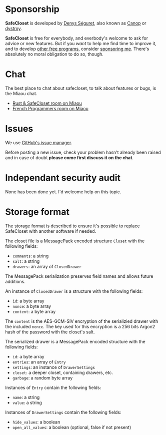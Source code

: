 
# Sponsorship

**SafeCloset** is developed by [Denys Séguret](https://twitter.com/DenysSeguret), also known as [Canop](https://github.com/Canop) or [dystroy](https://dystroy.org).

**SafeCloset** is free for everybody, and everbody's welcome to ask for advice or new features. But if you *want* to help me find time to improve it, and to develop [other free programs](https://dystroy.org), consider [sponsoring me](https://github.com/sponsors/Canop). There's absolutely no moral obligation to do so, though.

# Chat

The best place to chat about safecloset, to talk about features or bugs, is the Miaou chat.

* [Rust & SafeCloset room on Miaou](https://miaou.dystroy.org/3490?rust)
* [French Programmers room on Miaou](https://miaou.dystroy.org/3)

# Issues

We use [GitHub's issue manager](https://github.com/Canop/safecloset/issues).

Before posting a new issue, check your problem hasn't already been raised and in case of doubt **please come first discuss it on the chat**.

# Independant security audit

None has been done yet.
I'd welcome help on this topic.

# Storage format

The storage format is described to ensure it's possible to replace SafeCloset with another software if needed.

The closet file is a [MessagePack](https://msgpack.org/index.html) encoded structure `Closet` with the following fields:

* `comments`: a string
* `salt`: a string
* `drawers`: an array of `ClosedDrawer`

The MessagePack serialization preserves field names and allows future additions.

An instance of `ClosedDrawer` is a structure with the following fields:

* `id`: a byte array
* `nonce`: a byte array
* `content`: a byte array

The `content` is the AES-GCM-SIV encryption of the serializied drawer with the included `nonce`.
The key used for this encryption is a 256 bits Argon2 hash of the password with the closet's salt.

The serialized drawer is a MessagePack encoded structure with the following fields:

* `id`: a byte array
* `entries`: an array of `Entry`
* `settings`: an instance of `DrawerSettings`
* `closet`: a deeper closet, containing drawers, etc.
* `garbage`: a random byte array

Instances of `Entry` contain the following fields:

* `name`: a string
* `value`: a string

Instances of `DrawerSettings` contain the following fields:

* `hide_values`: a boolean
* `open_all_values`: a boolean (optional, false if not present)

